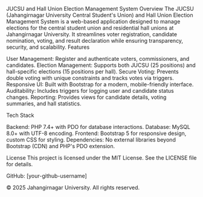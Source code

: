 JUCSU and Hall Union Election Management System
Overview
The JUCSU (Jahangirnagar University Central Student's Union) and Hall Union Election Management System is a web-based application designed to manage elections for the central student union and residential hall unions at Jahangirnagar University. It streamlines voter registration, candidate nomination, voting, and result declaration while ensuring transparency, security, and scalability.
Features

User Management: Register and authenticate voters, commissioners, and candidates.
Election Management: Supports both JUCSU (25 positions) and hall-specific elections (15 positions per hall).
Secure Voting: Prevents double voting with unique constraints and tracks votes via triggers.
Responsive UI: Built with Bootstrap for a modern, mobile-friendly interface.
Auditability: Includes triggers for logging user and candidate status changes.
Reporting: Provides views for candidate details, voting summaries, and hall statistics.

Tech Stack

Backend: PHP 7.4+ with PDO for database interactions.
Database: MySQL 8.0+ with UTF-8 encoding.
Frontend: Bootstrap 5 for responsive design, custom CSS for styling.
Dependencies: No external libraries beyond Bootstrap (CDN) and PHP's PDO extension.



License
This project is licensed under the MIT License. See the LICENSE file for details.

GitHub: [your-github-username]

© 2025 Jahangirnagar University. All rights reserved.
